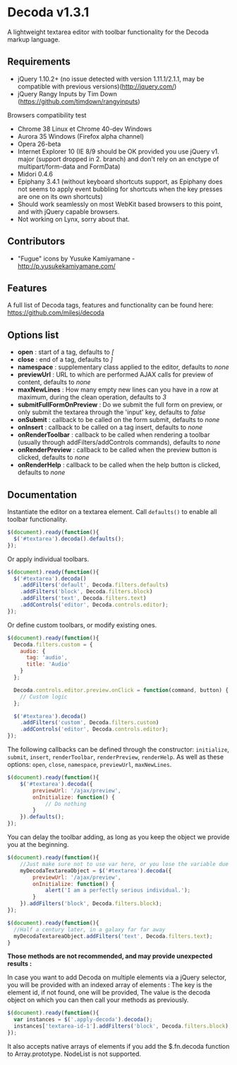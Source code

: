# Decoda v1.3.1 #

A lightweight textarea editor with toolbar functionality for the Decoda markup language.

## Requirements ##

* jQuery 1.10.2+ (no issue detected with version 1.11.1/2.1.1, may be compatible with previous versions)(http://jquery.com/)
* jQuery Rangy Inputs by Tim Down (https://github.com/timdown/rangyinputs)

Browsers compatibility test
* Chrome 38 Linux et Chrome 40-dev Windows
* Aurora 35 Windows (Firefox alpha channel)
* Opera 26-beta
* Internet Explorer 10 (IE 8/9 should be OK provided you use jQuery v1. major (support dropped in 2. branch) and don't rely on an enctype of multipart/form-data and FormData)
* Midori 0.4.6
* Epiphany 3.4.1 (without keyboard shortcuts support, as Epiphany does not seems to apply event bubbling for shortcuts when the key presses are one on its own shortcuts)
* Should work seamlessly on most WebKit based browsers to this point, and with jQuery capable browsers.
* Not working on Lynx, sorry about that.

## Contributors ##

* "Fugue" icons by Yusuke Kamiyamane - http://p.yusukekamiyamane.com/

## Features ##

A full list of Decoda tags, features and functionality can be found here: https://github.com/milesj/decoda

## Options list ##
* **open** : start of a tag, defaults to *[*
* **close** : end of a tag, defaults to *]*
* **namespace** : supplementary class applied to the editor, defaults to *none*
* **previewUrl** : URL to which are performed AJAX calls for preview of content, defaults to *none*
* **maxNewLines** : How many empty new lines can you have in a row at maximum, during the clean operation, defaults to *3*
* **submitFullFormOnPreview** : Do we submit the full form on preview, or only submit the textarea through the 'input' key, defaults to *false*
* **onSubmit** : callback to be called on the form submit, defaults to *none*
* **onInsert** : callback to be called on a tag insert, defaults to *none*
* **onRenderToolbar** : callback to be called when rendering a toolbar (usually through addFilters/addControls commands), defaults to *none*
* **onRenderPreview** : callback to be called when the preview button is clicked, defaults to *none*
* **onRenderHelp** : callback to be called when the help button is clicked, defaults to *none*

## Documentation ##

Instantiate the editor on a textarea element. Call `defaults()` to enable all toolbar functionality.

```javascript
$(document).ready(function(){
  $('#textarea').decoda().defaults();
});
```

Or apply individual toolbars.

```javascript
$(document).ready(function(){
  $('#textarea').decoda()
    .addFilters('default', Decoda.filters.defaults)
    .addFilters('block', Decoda.filters.block)
    .addFilters('text', Decoda.filters.text)
    .addControls('editor', Decoda.controls.editor);
});
```

Or define custom toolbars, or modify existing ones.

```javascript
$(document).ready(function(){
  Decoda.filters.custom = {
    audio: {
      tag: 'audio',
      title: 'Audio'
    }
  };

  Decoda.controls.editor.preview.onClick = function(command, button) {
    // Custom logic
  };

  $('#textarea').decoda()
    .addFilters('custom', Decoda.filters.custom)
    .addControls('editor', Decoda.controls.editor);
});
```

The following callbacks can be defined through the constructor: `initialize`, `submit`, `insert`, `renderToolbar`, `renderPreview`, `renderHelp`.
As well as these options: `open`, `close`, `namespace`, `previewUrl`, `maxNewLines`.

```javascript
$(document).ready(function(){
    $('#textarea').decoda({
        previewUrl: '/ajax/preview',
        onInitialize: function() {
            // Do nothing
        }
    }).defaults();
});
```

You can delay the toolbar adding, as long as you keep the object we provide you at the beginning.

```javascript
$(document).ready(function(){
    //Just make sure not to use var here, or you lose the variable due to the function scope
    myDecodaTextareaObject = $('#textarea').decoda({
        previewUrl: '/ajax/preview',
        onInitialize: function() {
            alert('I am a perfectly serious individual.');
        }
    }).addFilters('block', Decoda.filters.block);
});

$(document).ready(function(){
  //Half a century later, in a galaxy far far away
  myDecodaTextareaObject.addFilters('text', Decoda.filters.text);
}
```

**Those methods are not recommended, and may provide unexpected results :**

In case you want to add Decoda on multiple elements via a jQuery selector, you will be provided with an indexed array of elements :
The key is the element id, if not found, one will be provided,
The value is the decoda object on which you can then call your methods as previously.

```javascript
$(document).ready(function(){
  var instances = $('.apply-decoda').decoda();
  instances['textarea-id-1'].addFilters('block', Decoda.filters.block);
});
```

It also accepts native arrays of elements if you add the $.fn.decoda function to Array.prototype. NodeList is not supported.